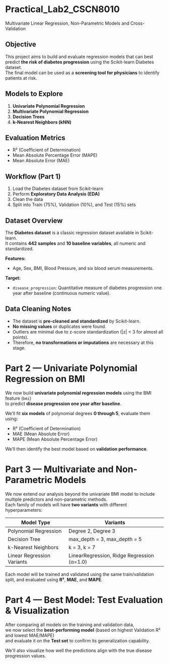 # Practical_Lab2_CSCN8010
Multivariate Linear Regression, Non-Parametric Models and Cross-Validation
##  Objective
This project aims to build and evaluate regression models that can best predict **the risk of diabetes progression** using the Scikit-learn Diabetes dataset.  
The final model can be used as a **screening tool for physicians** to identify patients at risk.

##  Models to Explore
1. **Univariate Polynomial Regression**
2. **Multivariate Polynomial Regression**
3. **Decision Trees**
4. **k-Nearest Neighbors (kNN)**

##  Evaluation Metrics
- R² (Coefficient of Determination)
- Mean Absolute Percentage Error (MAPE)
- Mean Absolute Error (MAE)

##  Workflow (Part 1)
1. Load the Diabetes dataset from Scikit-learn  
2. Perform **Exploratory Data Analysis (EDA)**  
3. Clean the data  
4. Split into Train (75%), Validation (10%), and Test (15%) sets

##  Dataset Overview

The **Diabetes dataset** is a classic regression dataset available in Scikit-learn.  
It contains **442 samples** and **10 baseline variables**, all numeric and standardized.

**Features:**
- Age, Sex, BMI, Blood Pressure, and six blood serum measurements.  

**Target:**
- `disease_progression`: Quantitative measure of diabetes progression one year after baseline (continuous numeric value).


##  Data Cleaning Notes

- The dataset is **pre-cleaned and standardized** by Scikit-learn.
- **No missing values** or duplicates were found.
- Outliers are minimal due to z-score standardization (|z| < 3 for almost all points).
- Therefore, **no transformations or imputations** are necessary at this stage.

#  Part 2 — Univariate Polynomial Regression on BMI

We now build **univariate polynomial regression models** using the BMI feature (`bmi`)  
to predict **disease progression one year after baseline**.

We’ll fit **six models** of polynomial degrees **0 through 5**, evaluate them using:
- R² (Coefficient of Determination)  
- MAE (Mean Absolute Error)  
- MAPE (Mean Absolute Percentage Error)

We’ll then identify the best model based on **validation performance**.

#  Part 3 — Multivariate and Non-Parametric Models

We now extend our analysis beyond the univariate BMI model to include multiple predictors
and non-parametric methods.  
Each family of models will have **two variants** with different hyperparameters:

| Model Type | Variants |
|-------------|-----------|
| Polynomial Regression | Degree 2, Degree 3 |
| Decision Tree | max_depth = 3, max_depth = 5 |
| k-Nearest Neighbors | k = 3, k = 7 |
| Linear Regression Variants | LinearRegression, Ridge Regression (α=1.0) |

Each model will be trained and validated using the same train/validation split,
and evaluated using **R²**, **MAE**, and **MAPE**.

#  Part 4 — Best Model: Test Evaluation & Visualization

After comparing all models on the training and validation data,  
we now select the **best-performing model** (based on highest Validation R² and lowest MAE/MAPE)  
and evaluate it on the **Test set** to confirm its generalization capability.

We'll also visualize how well the predictions align with the true disease progression values.
